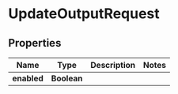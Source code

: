 # UpdateOutputRequest

## Properties
Name | Type | Description | Notes
------------ | ------------- | ------------- | -------------
**enabled** | **Boolean** |  | 
